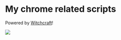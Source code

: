 # My chrome related scripts

Powered by [Witchcraft](https://luciopaiva.com/witchcraft/)!

![](https://luciopaiva.com/witchcraft/witch.svg)
